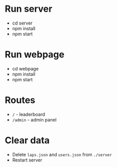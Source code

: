 
# Run server
- cd server 
- npm install
- npm start

# Run webpage
- cd webpage
- npm install
- npm start


# Routes
- `/` - leaderboard
- `/admin` - admin panel


# Clear data
- Delete `laps.json` and `users.json` from `./server`
- Restart server
